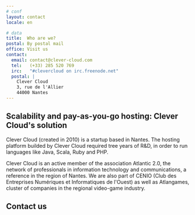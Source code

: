```yaml
---
# conf
layout: contact
locale: en

# data
title:  Who are we?
postal: By postal mail
office: Visit us
contact:
  email: contact@clever-cloud.com
  tel:   (+33) 285 520 769
  irc:   "#clevercloud on irc.freenode.net"
  postal: |
    Clever Cloud  
    3, rue de l'Allier  
    44000 Nantes
---
```

## Scalability and pay-as-you-go hosting: Clever Cloud's solution

Clever Cloud (created in 2010) is a startup based in Nantes. The hosting platform builded by Clever Cloud required tree years of R&D, in order to run languages like Java, Scala, Ruby and PHP.

Clever Cloud is an active member of the association Atlantic 2.0, the network of
professionals in information technology and communications, a reference in the
region of Nantes. We are also part of CENIO (Club des Entreprises Numériques et
Informatiques de l'Ouest) as well as Atlangames, cluster of companies in the
regional video-game industry.

## Contact us
